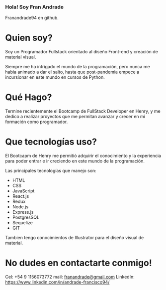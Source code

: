 ### Hola! Soy Fran Andrade

Franandrade94 en github.

# Quien soy?

Soy un Programador Fullstack orientado al diseño Front-end y creación de material visual.

Siempre me ha intrigado el mundo de la programación, pero nunca me habia animado a dar el salto, hasta que post-pandemia empece a incursionar en este mundo en cursos de Python.

# Qué Hago?

Termine recientemente el Bootcamp de FullStack Developer en Henry, y me dedico a realizar proyectos que me permitan avanzar  y crecer en mi formación como programador.

# Que tecnologías uso?

El Bootcapm de Henry me permitió adquirir el conocimiento y la experiencia para poder entrar e ir creciendo en este mundo de la programación.

Las principales tecnologías que manejo son:

  - HTML
  - CSS
  - JavaScript
  - React.js
  - Redux
  - Node.js
  - Express.js
  - PostgresSQL
  - Sequelize
  - GIT

Tambien tengo conocimientos de Illustrator para el diseño visual de material.

# No dudes en contactarte conmigo!

Cel: +54 9 1156073772
mail: franandrade@gmail.com
LinkedIn: https://www.linkedin.com/in/andrade-francisco94/
